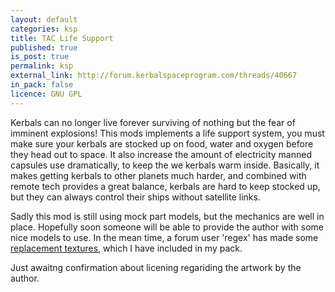 ```yaml
---
layout: default
categories: ksp
title: TAC Life Support
published: true
is_post: true
permalink: ksp
external_link: http://forum.kerbalspaceprogram.com/threads/40667
in_pack: false
licence: GNU GPL
---
```


Kerbals can no longer live forever surviving of nothing but the fear of imminent explosions!
This mods implements a life support system, you must make sure your kerbals are stocked up on food, water and oxygen before they head out to space.
It also increase the amount of electricity manned capsules use dramatically, to keep the we kerbals warm inside.
Basically, it makes getting kerbals to other planets much harder, and combined with remote tech provides a great balance, kerbals are hard to keep stocked up, but they can always control their ships without satellite links.

Sadly this mod is still using mock part models, but the mechanics are well in place. 
Hopefully soon someone will be able to provide the author with some nice models to use.
In the mean time, a forum user 'regex' has made some [replacement textures](http://forum.kerbalspaceprogram.com/threads/40667?p=692832&viewfull=1#post692832), which I have included in my pack.

Just awaitng confirmation about licening regariding the artwork by the author.